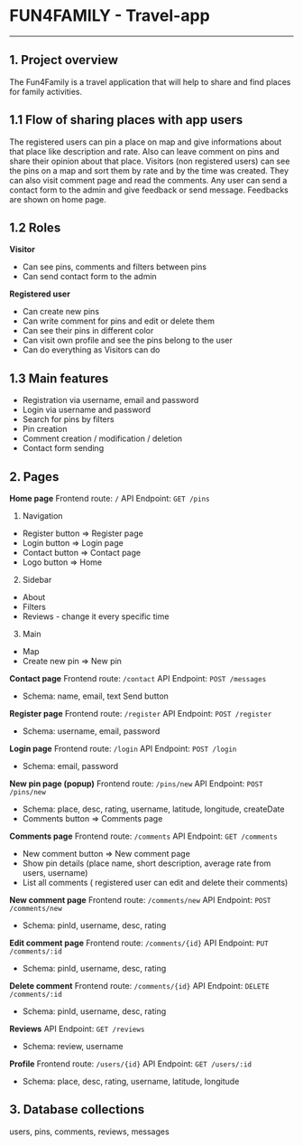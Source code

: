# FUN4FAMILY - Travel-app
---

## 1. Project overview

The Fun4Family is a travel application that will help to share and find places for family activities. 

## 1.1 Flow of sharing places with app users

The registered users can pin a place on map and give informations about that place like description and rate. Also can leave comment on pins and share their opinion about that place. Visitors (non registered users) can see the pins on a map and sort them by rate and by the time was created. They can also visit comment page and read the comments. Any user can send a contact form to the admin and give feedback or send message. Feedbacks are shown on home page.

## 1.2 Roles

**Visitor**
- Can see pins, comments and filters between pins
- Can send contact form to the admin


**Registered user**
- Can create new pins
- Can write comment for pins and edit or delete them
- Can see their pins in different color
- Can visit own profile and see the pins belong to the user
- Can do everything as Visitors can do


## 1.3 Main features

- Registration via username, email and password
- Login via username and password
- Search for pins by filters
- Pin creation
- Comment creation / modification / deletion
- Contact form sending

## 2. Pages
 
**Home page**
Frontend route: `/`
API Endpoint: `GET /pins`
1. Navigation
- Register button => Register page
- Login button => Login page
- Contact button => Contact page
- Logo button => Home
2. Sidebar
- About
- Filters
- Reviews - change it every specific time
3. Main
- Map
- Create new pin => New pin 

**Contact page**
Frontend route: `/contact`
API Endpoint: `POST /messages`
- Schema: name, email, text 
Send button

**Register page** 
Frontend route: `/register`
API Endpoint: `POST /register`
- Schema: username, email, password

**Login page**
Frontend route: `/login`
API Endpoint: `POST /login`
- Schema: email, password

**New pin page (popup)** 
Frontend route: `/pins/new`
API Endpoint: `POST /pins/new`
- Schema: place, desc, rating, username, latitude, longitude, createDate
- Comments button => Comments page

**Comments page**
Frontend route: `/comments`
API Endpoint: `GET /comments`
- New comment button => New comment page
- Show pin details (place name, short description, average rate from users, username)
- List all comments ( registered user can edit and delete their comments)

**New comment page**
Frontend route: `/comments/new`
API Endpoint: `POST /comments/new`
- Schema: pinId, username, desc, rating

**Edit comment page**
Frontend route: `/comments/{id}`
API Endpoint: `PUT /comments/:id`
- Schema: pinId, username, desc, rating

**Delete comment**
Frontend route: `/comments/{id}`
API Endpoint: `DELETE /comments/:id`
- Schema: pinId, username, desc, rating

**Reviews**
API Endpoint: `GET /reviews`
- Schema: review, username

**Profile**
Frontend route: `/users/{id}`
API Endpoint: `GET /users/:id`
- Schema: place, desc, rating, username, latitude, longitude

## 3. Database collections
users, pins, comments, reviews, messages
